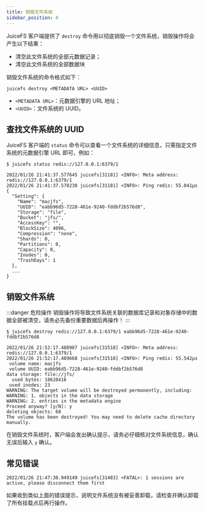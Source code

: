 ```yaml
---
title: 销毁文件系统
sidebar_position: 8
---
```


JuiceFS 客户端提供了 `destroy` 命令用以彻底销毁一个文件系统，销毁操作将会产生以下结果：

- 清空此文件系统的全部元数据记录；
- 清空此文件系统的全部数据块

销毁文件系统的命令格式如下：

```shell
juicefs destroy <METADATA URL> <UUID>
```

- `<METADATA URL>`：元数据引擎的 URL 地址；
- `<UUID>`：文件系统的 UUID。

## 查找文件系统的 UUID

JuiceFS 客户端的 `status` 命令可以查看一个文件系统的详细信息，只需指定文件系统的元数据引擎 URL 即可，例如：

```shell {8}
$ juicefs status redis://127.0.0.1:6379/1

2022/01/26 21:41:37.577645 juicefs[31181] <INFO>: Meta address: redis://127.0.0.1:6379/1
2022/01/26 21:41:37.578238 juicefs[31181] <INFO>: Ping redis: 55.041µs
{
  "Setting": {
    "Name": "macjfs",
    "UUID": "eabb96d5-7228-461e-9240-fddbf2b576d8",
    "Storage": "file",
    "Bucket": "jfs/",
    "AccessKey": "",
    "BlockSize": 4096,
    "Compression": "none",
    "Shards": 0,
    "Partitions": 0,
    "Capacity": 0,
    "Inodes": 0,
    "TrashDays": 1
  },
  ...
}
```

## 销毁文件系统

:::danger 危险操作
销毁操作将导致文件系统关联的数据库记录和对象存储中的数据全部被清空，请务必先备份重要数据后再操作！
:::

```shell {1}
$ juicefs destroy redis://127.0.0.1:6379/1 eabb96d5-7228-461e-9240-fddbf2b576d8

2022/01/26 21:52:17.488987 juicefs[31518] <INFO>: Meta address: redis://127.0.0.1:6379/1
2022/01/26 21:52:17.489668 juicefs[31518] <INFO>: Ping redis: 55.542µs
 volume name: macjfs
 volume UUID: eabb96d5-7228-461e-9240-fddbf2b576d8
data storage: file://jfs/
  used bytes: 18620416
 used inodes: 23
WARNING: The target volume will be destroyed permanently, including:
WARNING: 1. objects in the data storage
WARNING: 2. entries in the metadata engine
Proceed anyway? [y/N]: y
deleting objects: 68
The volume has been destroyed! You may need to delete cache directory manually.
```

在销毁文件系统时，客户端会发出确认提示，请务必仔细核对文件系统信息，确认无误后输入 `y` 确认。

## 常见错误

```shell
2022/01/26 21:47:30.949149 juicefs[31483] <FATAL>: 1 sessions are active, please disconnect them first
```

如果收到类似上面的错误提示，说明文件系统没有被妥善卸载，请检查并确认卸载了所有挂载点后再行操作。
